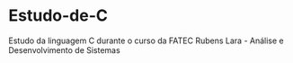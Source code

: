# Estudo-de-C
Estudo da linguagem C durante o curso da FATEC Rubens Lara - Análise e Desenvolvimento de Sistemas
